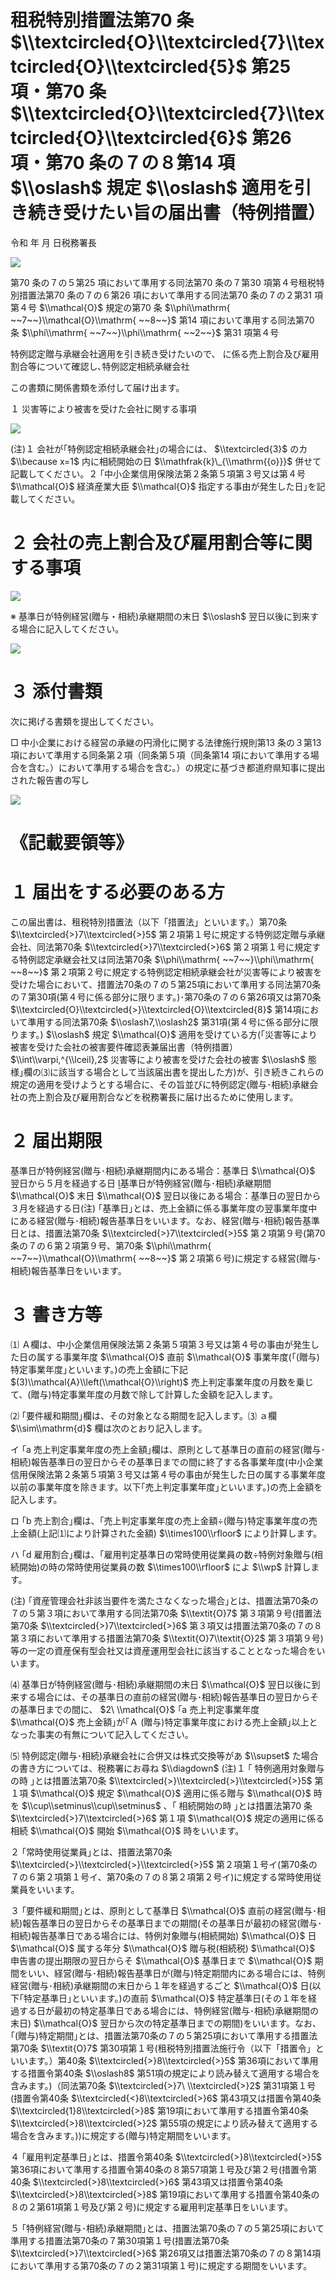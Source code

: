 # 租税特別措置法第70 条 $\\textcircled{O}\\textcircled{7}\\textcircled{O}\\textcircled{5}$ 第25 項・第70 条 $\\textcircled{O}\\textcircled{7}\\textcircled{O}\\textcircled{6}$ 第26 項・第70 条の７の８第14 項 $\\oslash$ 規定 $\\oslash$ 適用を引き続き受けたい旨の届出書（特例措置）

令和 年 月 日税務署長

![](https://www.nta.go.jp/tmp/8afe6d2c-b16c-4b5d-a493-622b8f1290b5/images/153aad3a5219d188b96b7afc5603347065c00443fb2d227fe81df704c09db215.jpg)

第70 条の７の５第25 項において準用する同法第70 条の７第30 項第４号租税特別措置法第70 条の７の６第26 項において準用する同法第70 条の７の２第31 項第４号 $\\mathcal{O}$ 規定の第70 条 $\\phi\\mathrm{ ~~7~~}\\mathcal{O}\\mathrm{ ~~8~~}$ 第14 項において準用する同法第70 条 $\\phi\\mathrm{ ~~7~~}\\phi\\mathrm{ ~~2~~}$ 第31 項第４号

特例認定贈与承継会社適用を引き続き受けたいので、 に係る売上割合及び雇用割合等について確認し､特例認定相続承継会社

この書類に関係書類を添付して届け出ます。

１ 災害等により被害を受けた会社に関する事項

![](https://www.nta.go.jp/tmp/8afe6d2c-b16c-4b5d-a493-622b8f1290b5/images/6e63059cb9df28961b36be39e090d72c8cf2b4b724f936b7816ec3a91ffe0d9e.jpg)

(注)１ 会社が｢特例認定相続承継会社｣の場合には、 $\\textcircled{3}$ のカ $\\because x=1$ 内に相続開始の日 $\\mathfrak{k}\_{\\mathrm{{o}}}$ 併せて記載してください。２ ｢中小企業信用保険法第２条第５項第３号又は第４号 $\\mathcal{O}$ 経済産業大臣 $\\mathcal{O}$ 指定する事由が発生した日｣を記載してください。

# ２ 会社の売上割合及び雇用割合等に関する事項

![](https://www.nta.go.jp/tmp/8afe6d2c-b16c-4b5d-a493-622b8f1290b5/images/f6477a01de1c73ba2e202bb3034e7d7d7bedc314c40f9bacb3f7383898ce9088.jpg)

※ 基準日が特例経営(贈与・相続)承継期間の末日 $\\oslash$ 翌日以後に到来する場合に記入してください。

![](https://www.nta.go.jp/tmp/8afe6d2c-b16c-4b5d-a493-622b8f1290b5/images/b9dfc8035eb85db621c8322970d7f9cc45a44094be2b5efae62d43fbdec098f7.jpg)

# ３ 添付書類

次に掲げる書類を提出してください。

□ 中小企業における経営の承継の円滑化に関する法律施行規則第13 条の３第13 項において準用する同条第２項（同条第５項（同条第14 項において準用する場合を含む。）において準用する場合を含む。）の規定に基づき都道府県知事に提出された報告書の写し

![](https://www.nta.go.jp/tmp/8afe6d2c-b16c-4b5d-a493-622b8f1290b5/images/3b72be52b754c4e2798524dcef1050f9f3be8d5ae6776917e082405064b1dbda.jpg)

# 《記載要領等》

# １ 届出をする必要のある方

この届出書は、租税特別措置法（以下「措置法」といいます。）第70条 $\\textcircled{>}7\\textcircled{>}5$ 第２項第１号に規定する特例認定贈与承継会社、同法第70条 $\\textcircled{>}7\\textcircled{>}6$ 第２項第１号に規定する特例認定承継会社又は同法第70条 $\\phi\\mathrm{ ~~7~~}\\phi\\mathrm{ ~~8~~}$ 第２項第２号に規定する特例認定相続承継会社が災害等により被害を受けた場合において、措置法70条の７の５第25項において準用する同法第70条の７第30項(第４号に係る部分に限ります。)･第70条の７の６第26項又は第70条 $\\textcircled{O}\\textcircled{>}\\textcircled{O}\\textcircled{8}$ 第14項において準用する同法第70条 $\\oslash7,\\oslash2$ 第31項(第４号に係る部分に限ります。) $\\oslash$ 規定 $\\mathcal{O}$ 適用を受けている方(｢災害等により被害を受けた会社の被害要件確認表兼届出書（特例措置） $\\int\\varpi,^{\\lceil},2$ 災害等により被害を受けた会社の被害 $\\oslash$ 態様｣欄の⑶に該当する場合として当該届出書を提出した方)が、引き続きこれらの規定の適用を受けようとする場合に、その旨並びに特例認定(贈与･相続)承継会社の売上割合及び雇用割合などを税務署長に届け出るために使用します。

# ２ 届出期限

基準日が特例経営(贈与･相続)承継期間内にある場合：基準日 $\\mathcal{O}$ 翌日から５月を経過する日 基準日が特例経営(贈与･相続)承継期間 $\\mathcal{O}$ 末日 $\\mathcal{O}$ 翌日以後にある場合：基準日の翌日から３月を経過する日(注) ｢基準日｣とは、売上金額に係る事業年度の翌事業年度中にある経営(贈与･相続)報告基準日をいいます。なお、経営(贈与･相続)報告基準日とは、措置法第70条 $\\textcircled{>}7\\textcircled{>}5$ 第２項第９号(第70条の７の６第２項第９号、第70条 $\\phi\\mathrm{ ~~7~~}\\mathcal{O}\\mathrm{ ~~8~~}$ 第２項第６号)に規定する経営(贈与･相続)報告基準日をいいます。

# ３ 書き方等

⑴ Ａ欄は、中小企業信用保険法第２条第５項第３号又は第４号の事由が発生した日の属する事業年度 $\\mathcal{O}$ 直前 $\\mathcal{O}$ 事業年度(｢(贈与)特定事業年度｣といいます。)の売上金額に下記 $(3)\\mathcal{A}\\left(\\mathcal{O}\\right)$ 売上判定事業年度の月数を乗じて、(贈与)特定事業年度の月数で除して計算した金額を記入します。

⑵ ｢要件緩和期間｣欄は、その対象となる期間を記入します。⑶ ａ欄 $\\sim\\mathrm{d}$ 欄は次のとおり記入します。

イ ｢a 売上判定事業年度の売上金額｣欄は、原則として基準日の直前の経営(贈与･相続)報告基準日の翌日からその基準日までの間に終了する各事業年度(中小企業信用保険法第２条第５項第３号又は第４号の事由が発生した日の属する事業年度以前の事業年度を除きます。以下｢売上判定事業年度｣といいます。)の売上金額を記入します。

ロ ｢b 売上割合｣欄は、｢売上判定事業年度の売上金額÷(贈与)特定事業年度の売上金額(上記⑴により計算された金額) $\\times100\\rfloor$ により計算します。

ハ ｢d 雇用割合｣欄は、｢雇用判定基準日の常時使用従業員の数÷特例対象贈与(相続開始)の時の常時使用従業員の数 $\\times100\\rfloor$ によ $\\wp$ 計算します。

(注) ｢資産管理会社非該当要件を満たさなくなった場合｣とは、措置法第70条の７の５第３項において準用する同法第70条 $\\textit{O}7$ 第３項第９号(措置法第70条 $\\textcircled{>}7\\textcircled{>}6$ 第３項又は措置法第70条の７の８第３項において準用する措置法第70条 $\\textit{O}7\\textit{O}2$ 第３項第９号)等の一定の資産保有型会社又は資産運用型会社に該当することとなった場合をいいます。

⑷ 基準日が特例経営(贈与･相続)承継期間の末日 $\\mathcal{O}$ 翌日以後に到来する場合には、その基準日の直前の経営(贈与･相続)報告基準日の翌日からその基準日までの間に、 $2\ \\mathcal{O}$ ｢a 売上判定事業年度 $\\mathcal{O}$ 売上金額｣が｢Ａ (贈与)特定事業年度における売上金額｣以上となった事実の有無について記入してください。

⑸ 特例認定(贈与･相続)承継会社に合併又は株式交換等があ $\\supset$ た場合の書き方については、税務署にお尋ね $\\diagdown$ (注)１ ｢ 特例適用対象贈与の時 ｣とは措置法第70条 $\\textcircled{>}\\textcircled{>}\\textcircled{>}5$ 第１項 $\\mathcal{O}$ 規定 $\\mathcal{O}$ 適用に係る贈与 $\\mathcal{O}$ 時を $\\cup\\setminus\\cup\\setminus$ 、｢ 相続開始の時 ｣とは措置法第70 条 $\\textcircled{>}7\\textcircled{>}6$ 第１項 $\\mathcal{O}$ 規定の適用に係る相続 $\\mathcal{O}$ 開始 $\\mathcal{O}$ 時をいいます。

２ ｢常時使用従業員｣とは、措置法第70条 $\\textcircled{>}\\textcircled{>}\\textcircled{>}5$ 第２項第１号イ(第70条の７の６第２項第１号イ、第70条の７の８第２項第２号イ)に規定する常時使用従業員をいいます。

３ ｢要件緩和期間｣とは、原則として基準日 $\\mathcal{O}$ 直前の経営(贈与･相続)報告基準日の翌日からその基準日までの期間(その基準日が最初の経営(贈与･相続)報告基準日である場合には、特例対象贈与(相続開始) $\\mathcal{O}$ 日 $\\mathcal{O}$ 属する年分 $\\mathcal{O}$ 贈与税(相続税) $\\mathcal{O}$ 申告書の提出期限の翌日からそ $\\mathcal{O}$ 基準日まで $\\mathcal{O}$ 期間をいい、経営(贈与･相続)報告基準日が(贈与)特定期間内にある場合には、特例経営(贈与･相続)承継期間の末日から１年を経過するごと $\\mathcal{O}$ 日(以下｢特定基準日｣といいます。)の直前 $\\mathcal{O}$ 特定基準日(その１年を経過する日が最初の特定基準日である場合には、特例経営(贈与･相続)承継期間の末日) $\\mathcal{O}$ 翌日から次の特定基準日までの期間)をいいます。なお、｢(贈与)特定期間｣とは、措置法第70条の７の５第25項において準用する措置法第70条 $\\textit{O}7$ 第30項第１号(租税特別措置法施行令（以下「措置令」といいます。）第40条 $\\textcircled{>}8\\textcircled{>}5$ 第36項において準用する措置令第40条 $\\oslash8$ 第51項の規定により読み替えて適用する場合を含みます。)（同法第70条 $\\textcircled{>}7\ \\textcircled{>}2$ 第31項第１号(措置令第40条 $\\textcircled{<}8\\textcircled{>}6$ 第43項又は措置令第40条 $\\textcircled{1}8\\textcircled{>}8$ 第19項において準用する措置令第40条 $\\textcircled{>}8\\textcircled{>}2$ 第55項の規定により読み替えて適用する場合を含みます。))に規定する(贈与)特定期間をいいます。

４ ｢雇用判定基準日｣とは、措置令第40条 $\\textcircled{>}8\\textcircled{>}5$ 第36項において準用する措置令第40条の８第57項第１号及び第２号(措置令第40条 $\\textcircled{>}8\\textcircled{>}6$ 第43項又は措置令第40条 $\\textcircled{>}8\\textcircled{>}8$ 第19項において準用する措置令第40条の８の２第61項第１号及び第２号)に規定する雇用判定基準日をいいます。

５ ｢特例経営(贈与･相続)承継期間｣とは、措置法第70条の７の５第25項において準用する措置法第70条の７第30項第１号(措置法第70条 $\\textcircled{>}7\\textcircled{>}6$ 第26項又は措置法第70条の７の８第14項において準用する第70条の７の２第31項第１号)に規定する期間をいいます。